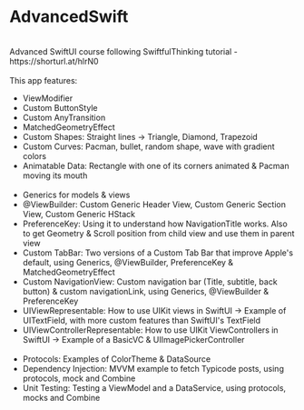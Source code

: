 # AdvancedSwift
<br/>
Advanced SwiftUI course following SwiftfulThinking tutorial - https://shorturl.at/hlrN0
<br/>
<br/>
This app features: 
<ul>
<li>ViewModifier</li>
<li>Custom ButtonStyle</li>
<li>Custom AnyTransition</li>
<li>MatchedGeometryEffect</li>
<li>Custom Shapes: Straight lines -> Triangle, Diamond, Trapezoid</li>
<li>Custom Curves: Pacman, bullet, random shape, wave with gradient colors</li>
<li>Animatable Data: Rectangle with one of its corners animated & Pacman moving its mouth</li>
<br/>  
<li>Generics for models & views</li>
<li>@ViewBuilder: Custom Generic Header View, Custom Generic Section View, Custom Generic HStack</li>
<li>PreferenceKey: Using it to understand how NavigationTitle works. Also to get Geometry & Scroll position from child view and use them in parent view</li>
<li>Custom TabBar: Two versions of a Custom Tab Bar that improve Apple's default, using Generics, @ViewBuilder, PreferenceKey & MatchedGeometryEffect</li>
<li>Custom NavigationView: Custom navigation bar (Title, subtitle, back button) & custom navigationLink, using Generics, @ViewBuilder & PreferenceKey</li>
<li>UIViewRepresentable: How to use UIKit views in SwiftUI -> Example of UITextField, with more custom features than SwiftUI's TextField</li>
<li>UIViewControllerRepresentable: How to use UIKit ViewControllers in SwiftUI -> Example of a BasicVC & UIImagePickerController</li>
<br/>
<li>Protocols: Examples of ColorTheme & DataSource</li>
<li>Dependency Injection: MVVM example to fetch Typicode posts, using protocols, mock and Combine</li>
<li>Unit Testing: Testing a ViewModel and a DataService, using protocols, mocks and Combine</li>
</ul>
